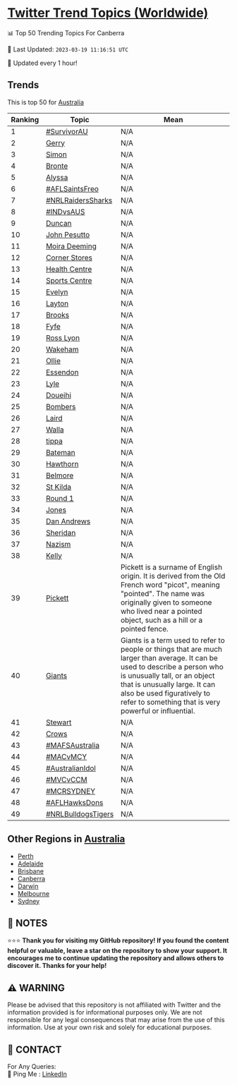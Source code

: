 [Twitter Trend Topics (Worldwide)](https://github.com/ErcinDedeoglu/Twitter-Trend-Topics)
==========


📊 Top 50 Trending Topics For Canberra

📆 Last Updated: `2023-03-19 11:16:51 UTC`

🔧 Updated every 1 hour!


## Trends

This is top 50 for [Australia](</Australia>)

| Ranking | Topic | Mean |
| ------- | ------------ | ------------ |
| 1 | [#SurvivorAU](http://twitter.com/search?q=%23SurvivorAU) | N/A |
| 2 | [Gerry](http://twitter.com/search?q=Gerry) | N/A |
| 3 | [Simon](http://twitter.com/search?q=Simon) | N/A |
| 4 | [Bronte](http://twitter.com/search?q=Bronte) | N/A |
| 5 | [Alyssa](http://twitter.com/search?q=Alyssa) | N/A |
| 6 | [#AFLSaintsFreo](http://twitter.com/search?q=%23AFLSaintsFreo) | N/A |
| 7 | [#NRLRaidersSharks](http://twitter.com/search?q=%23NRLRaidersSharks) | N/A |
| 8 | [#INDvsAUS](http://twitter.com/search?q=%23INDvsAUS) | N/A |
| 9 | [Duncan](http://twitter.com/search?q=Duncan) | N/A |
| 10 | [John Pesutto](http://twitter.com/search?q=John+Pesutto) | N/A |
| 11 | [Moira Deeming](http://twitter.com/search?q=Moira+Deeming) | N/A |
| 12 | [Corner Stores](http://twitter.com/search?q=Corner+Stores) | N/A |
| 13 | [Health Centre](http://twitter.com/search?q=Health+Centre) | N/A |
| 14 | [Sports Centre](http://twitter.com/search?q=Sports+Centre) | N/A |
| 15 | [Evelyn](http://twitter.com/search?q=Evelyn) | N/A |
| 16 | [Layton](http://twitter.com/search?q=Layton) | N/A |
| 17 | [Brooks](http://twitter.com/search?q=Brooks) | N/A |
| 18 | [Fyfe](http://twitter.com/search?q=Fyfe) | N/A |
| 19 | [Ross Lyon](http://twitter.com/search?q=Ross+Lyon) | N/A |
| 20 | [Wakeham](http://twitter.com/search?q=Wakeham) | N/A |
| 21 | [Ollie](http://twitter.com/search?q=Ollie) | N/A |
| 22 | [Essendon](http://twitter.com/search?q=Essendon) | N/A |
| 23 | [Lyle](http://twitter.com/search?q=Lyle) | N/A |
| 24 | [Doueihi](http://twitter.com/search?q=Doueihi) | N/A |
| 25 | [Bombers](http://twitter.com/search?q=Bombers) | N/A |
| 26 | [Laird](http://twitter.com/search?q=Laird) | N/A |
| 27 | [Walla](http://twitter.com/search?q=Walla) | N/A |
| 28 | [tippa](http://twitter.com/search?q=tippa) | N/A |
| 29 | [Bateman](http://twitter.com/search?q=Bateman) | N/A |
| 30 | [Hawthorn](http://twitter.com/search?q=Hawthorn) | N/A |
| 31 | [Belmore](http://twitter.com/search?q=Belmore) | N/A |
| 32 | [St Kilda](http://twitter.com/search?q=St+Kilda) | N/A |
| 33 | [Round 1](http://twitter.com/search?q=Round+1) | N/A |
| 34 | [Jones](http://twitter.com/search?q=Jones) | N/A |
| 35 | [Dan Andrews](http://twitter.com/search?q=Dan+Andrews) | N/A |
| 36 | [Sheridan](http://twitter.com/search?q=Sheridan) | N/A |
| 37 | [Nazism](http://twitter.com/search?q=Nazism) | N/A |
| 38 | [Kelly](http://twitter.com/search?q=Kelly) | N/A |
| 39 | [Pickett](http://twitter.com/search?q=Pickett) | Pickett is a surname of English origin. It is derived from the Old French word "picot", meaning "pointed". The name was originally given to someone who lived near a pointed object, such as a hill or a pointed fence. |
| 40 | [Giants](http://twitter.com/search?q=Giants) | Giants is a term used to refer to people or things that are much larger than average. It can be used to describe a person who is unusually tall, or an object that is unusually large. It can also be used figuratively to refer to something that is very powerful or influential. |
| 41 | [Stewart](http://twitter.com/search?q=Stewart) | N/A |
| 42 | [Crows](http://twitter.com/search?q=Crows) | N/A |
| 43 | [#MAFSAustralia](http://twitter.com/search?q=%23MAFSAustralia) | N/A |
| 44 | [#MACvMCY](http://twitter.com/search?q=%23MACvMCY) | N/A |
| 45 | [#AustralianIdol](http://twitter.com/search?q=%23AustralianIdol) | N/A |
| 46 | [#MVCvCCM](http://twitter.com/search?q=%23MVCvCCM) | N/A |
| 47 | [#MCRSYDNEY](http://twitter.com/search?q=%23MCRSYDNEY) | N/A |
| 48 | [#AFLHawksDons](http://twitter.com/search?q=%23AFLHawksDons) | N/A |
| 49 | [#NRLBulldogsTigers](http://twitter.com/search?q=%23NRLBulldogsTigers) | N/A |



## Other Regions in [Australia](</Australia>)

* [Perth](</Australia/Perth.md>)
* [Adelaide](</Australia/Adelaide.md>)
* [Brisbane](</Australia/Brisbane.md>)
* [Canberra](</Australia/Canberra.md>)
* [Darwin](</Australia/Darwin.md>)
* [Melbourne](</Australia/Melbourne.md>)
* [Sydney](</Australia/Sydney.md>)



## 📝 NOTES

⭐⭐⭐ **Thank you for visiting my GitHub repository! If you found the content helpful or valuable, leave a star on the repository to show your support. It encourages me to continue updating the repository and allows others to discover it. Thanks for your help!**


## ⚠️ WARNING

Please be advised that this repository is not affiliated with Twitter and the information provided is for informational purposes only. We are not responsible for any legal consequences that may arise from the use of this information. Use at your own risk and solely for educational purposes.


## 📨 CONTACT

 For Any Queries:  
            🏓 Ping Me : [LinkedIn](https://www.linkedin.com/in/ercindedeoglu/)
